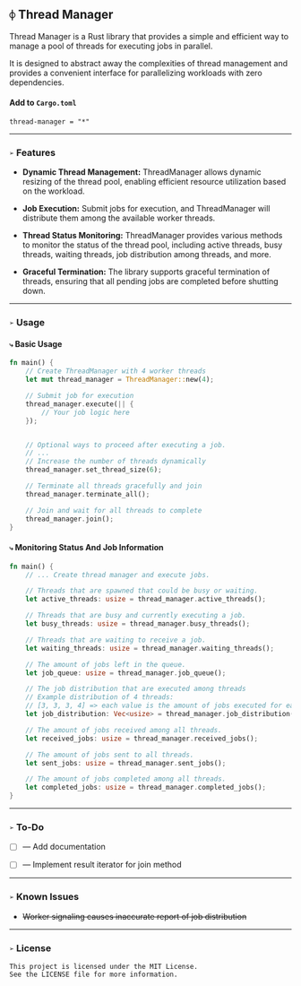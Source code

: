 ## `⌽` Thread Manager
Thread Manager is a Rust library that provides a simple and efficient way to manage a pool of threads for executing jobs in parallel.

It is designed to abstract away the complexities of thread management and provides a convenient interface for parallelizing workloads with zero dependencies.


#### Add to `Cargo.toml`
```
thread-manager = "*"
```


___
### `➢` Features
* **Dynamic Thread Management:** ThreadManager allows dynamic resizing of the thread pool, enabling efficient resource utilization based on the workload.

* **Job Execution:** Submit jobs for execution, and ThreadManager will distribute them among the available worker threads.

* **Thread Status Monitoring:** ThreadManager provides various methods to monitor the status of the thread pool, including active threads, busy threads, waiting threads, job distribution among threads, and more.

* **Graceful Termination:** The library supports graceful termination of threads, ensuring that all pending jobs are completed before shutting down.


___
### `➢` Usage

#### `⤷` Basic Usage
```rust
fn main() {
    // Create ThreadManager with 4 worker threads
    let mut thread_manager = ThreadManager::new(4);

    // Submit job for execution
    thread_manager.execute(|| {
        // Your job logic here
    });


    // Optional ways to proceed after executing a job.
    // ...
    // Increase the number of threads dynamically
    thread_manager.set_thread_size(6);

    // Terminate all threads gracefully and join
    thread_manager.terminate_all();

    // Join and wait for all threads to complete
    thread_manager.join();
}
```

#### `⤷` Monitoring Status And Job Information
```rust
fn main() {
    // ... Create thread manager and execute jobs.

    // Threads that are spawned that could be busy or waiting.
    let active_threads: usize = thread_manager.active_threads();

    // Threads that are busy and currently executing a job.
    let busy_threads: usize = thread_manager.busy_threads();

    // Threads that are waiting to receive a job.
    let waiting_threads: usize = thread_manager.waiting_threads();

    // The amount of jobs left in the queue.
    let job_queue: usize = thread_manager.job_queue();

    // The job distribution that are executed among threads
    // Example distribution of 4 threads:
    // [3, 3, 3, 4] => each value is the amount of jobs executed for each thread.
    let job_distribution: Vec<usize> = thread_manager.job_distribution();

    // The amount of jobs received among all threads.
    let received_jobs: usize = thread_manager.received_jobs();

    // The amount of jobs sent to all threads.
    let sent_jobs: usize = thread_manager.sent_jobs();

    // The amount of jobs completed among all threads.
    let completed_jobs: usize = thread_manager.completed_jobs();
}
```


___
### `➢` To-Do
- [ ] — Add documentation
- [ ] — Implement result iterator for join method


___
### `➢` Known Issues
- ~~Worker signaling causes inaccurate report of job distribution~~


___
### `➢` License
```
This project is licensed under the MIT License.
See the LICENSE file for more information.
```